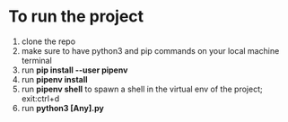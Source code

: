 # To run the project
1. clone the repo
2. make sure to have python3 and pip commands on your local machine terminal
3. run **pip install --user pipenv**
4. run **pipenv install**
5. run **pipenv shell** to spawn a shell in the virtual env of the project; exit:ctrl+d
6. run **python3 [Any].py**
